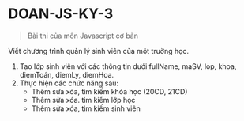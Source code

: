 # DOAN-JS-KY-3
> Bài thi của môn Javascript cơ bản

 
Viết chương trình quản lý sinh viên của một trường học. 
1. Tạo lớp sinh viên với các thông tin dưới
    fullName, maSV, lop, khoa, diemToán, diemLy, diemHoa.
2. Thực hiện các chức năng sau:
    - Thêm sửa xóa, tìm kiếm khóa học (20CD, 21CD)
    - Thêm sửa xóa. tìm kiếm lớp học
    - Thêm sửa xóa, tìm kiếm sinh viên

